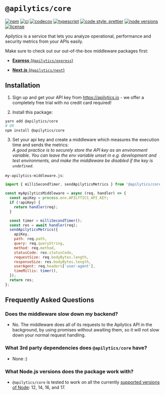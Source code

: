 # `@apilytics/core`

[![npm](https://img.shields.io/npm/v/@apilytics/core)](https://www.npmjs.com/package/@apilytics/core)
[![ci](https://github.com/apilytics/apilytics-node/actions/workflows/ci.yml/badge.svg)](https://github.com/apilytics/apilytics-node/actions/workflows/ci.yml)
[![codecov](https://codecov.io/gh/apilytics/apilytics-node/branch/master/graph/badge.svg?token=K592YR52WQ)](https://codecov.io/gh/apilytics/apilytics-node)
[![typescript](https://badgen.net/badge/icon/typescript?icon=typescript&label&color=007acc)](https://www.typescriptlang.org)
[![code style: prettier](https://img.shields.io/badge/code_style-prettier-ff69b4.svg)](https://github.com/prettier/prettier)
[![node versions](https://img.shields.io/node/v/@apilytics/core)](#what-nodejs-versions-does-the-package-work-with)
[![license](https://img.shields.io/npm/l/@apilytics/core)](https://github.com/apilytics/apilytics-node/blob/master/packages/core/LICENSE)

Apilytics is a service that lets you analyze operational, performance and security metrics from your APIs easily.

Make sure to check out our out-of-the-box middleware packages first:

- [**Express** (`@apilytics/express`)](../express#readme)

- [**Next.js** (`@apilytics/next`)](../next#readme)

## Installation

1. Sign up and get your API key from https://apilytics.io - we offer a completely free trial with no credit card required!

2. Install this package:
```sh
yarn add @apilytics/core
# OR
npm install @apilytics/core
```

3. Set your api key and create a middleware which measures the execution time and sends the metrics:\
  _A good practice is to securely store the API key as an environment variable.
  You can leave the env variable unset in e.g. development and test environments,
  and make the middleware be disabled if the key is `undefined`._

`my-apilytics-middleware.js`:
```javascript
import { milliSecondTimer, sendApilyticsMetrics } from '@apilytics/core';

const myApilyticsMiddleware = async (req, handler) => {
  const apiKey = process.env.APILYTICS_API_KEY;
  if (!apiKey) {
    return handler(req);
  }

  const timer = milliSecondTimer();
  const res = await handler(req);
  sendApilyticsMetrics({
    apiKey,
    path: req.path,
    query: req.queryString,
    method: req.method,
    statusCode: res.statusCode,
    requestSize: req.bodyBytes.length,
    responseSize: res.bodyBytes.length,
    userAgent: req.headers['user-agent'],
    timeMillis: timer(),
  });
  return res;
};
```

## Frequently Asked Questions

### Does the middleware slow down my backend?

- No. The middleware does all of its requests to the Apilytics API in the background, by using
  promises without awaiting them, so it will not slow down your normal request handling.

### What 3rd party dependencies does `@apilytics/core` have?

- None :)

### What Node.js versions does the package work with?

- `@apilytics/core` is tested to work on all the currently [supported versions of Node](https://nodejs.org/en/about/releases/): 12, 14, 16, and 17.
